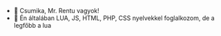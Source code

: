 - 👋 Csumika, Mr. Rentu vagyok!
- 👀 Én általában LUA, JS, HTML, PHP, CSS nyelvekkel foglalkozom, de a legfőbb a lua

<!---
Discordon is megtaláltok: Mr.Rentu#6351
--->
